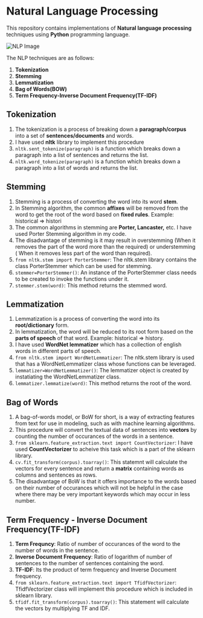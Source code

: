 # Natural Language Processing
This repository contains implementations of **Natural language processing** techniques using **Python** programming language.

![ NLP Image ](https://thumbor.forbes.com/thumbor/960x0/https%3A%2F%2Fspecials-images.forbesimg.com%2Fimageserve%2F5f5afcbb8de14d399113ebc7%2F4-Simple-Ways-Businesses-Can-Use-Natural-Language-Processing%2F960x0.jpg%3Ffit%3Dscale)

The NLP techniques are as follows:
1. **Tokenization**
2. **Stemming**
3. **Lemmatization**
4. **Bag of Words(BOW)**
5. **Term Frequency-Inverse Document Frequency(TF-IDF)**

## Tokenization
1. The tokenization is a process of breaking down a **paragraph/corpus** into a set of **sentences/documents** and words. 
2. I have used **nltk** library to implement this procedure
3. `nltk.sent_tokenize(paragraph)` is a function which breaks down a paragraph into a list of sentences and returns the list.
4. `nltk.word_tokenize(paragraph)` is a function which breaks down a paragraph into a list of words and returns the list.

## Stemming
1. Stemming is a process of converting the word into its word **stem**.
2. In Stemming algorithm, the common **affixes** will be removed from the word to get the root of the word based on **fixed rules**. Example: historical => histori
4. The common algorithms in stemming are **Porter, Lancaster,** etc. I have used Porter Stemming algorithm in my code.
5. The disadvantage of stemming is it may result in overstemming (When it removes the part of the word more than the required) or understemming ( When it removes less part of the word than required).
6. `from nltk.stem import PorterStemmer`: The nltk.stem library contains the class PorterStemmer which can be used for stemming.
7. `stemmer=PorterStemmer()`: An instance of the PorterStemmer class needs to be created to invoke the functions under it.
8. `stemmer.stem(word)`:  This method returns the stemmed word.

## Lemmatization
1. Lemmatization is a process of converting the word into its **root/dictionary** form.
2. In lemmatization, the word will be reduced to its root form based on the **parts of speech** of that word. Example: historical => history.
3. I have used **WordNet lemmatizer** which has a collection of english words in different parts of speech.
4. `from nltk.stem import WordNetLemmatizer`: The nltk.stem library is used that has a WordNetLemmatizer class whose functions can be leveraged.
5. `lemmatizer=WordNetLemmatizer()`: The lemmatizer object is created by instatiating the WordNetLemmatizer class.
6. `lemmatizer.lemmatize(word)`: This method returns the root of the word.

## Bag of Words
1. A bag-of-words model, or BoW for short, is a way of extracting features from text for use in modeling, such as with machine learning algorithms.
2. This procedure will convert the textual data of sentences into **vectors** by counting the number of occurances of the words in a sentence.
3. `from sklearn.feature_extraction.text import CountVectorizer`: I have used **CountVectorizer** to acheive this task which is a part of the sklearn library.
4. `cv.fit_transform(corpus).toarray()`: This statemnt will calculate the vectors for every sentence and return a **matrix** containing words as columns and sentences as rows.
5. The disadvantage of BoW is that it offers importance to the words based on their number of occurances which will not be helpful in the case where there may be very important keywords which may occur in less number. 

## Term Frequency - Inverse Document Frequency(TF-IDF)
1. **Term Frequncy**: Ratio of number of occurances of the word to the number of words in the sentence. 
2. **Inverse Document Frequency**: Ratio of logarithm of number of sentences to the number of sentences containing the word.
3. **TF-IDF**: Its the product of term frequency and Inverse Document frequency.
4. `from sklearn.feature_extraction.text import TfidfVectorizer`: TfidfVectorizer class will implement this procedure which is included in sklearn library.
5. `tfidf.fit_transform(corpus).toarray()`: This statement will calculate the vectors by multiplying TF and IDF.

